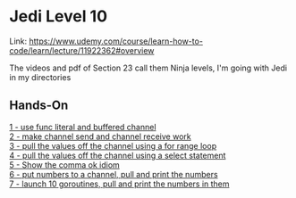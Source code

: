 # Jedi Level 10

Link: https://www.udemy.com/course/learn-how-to-code/learn/lecture/11922362#overview

The videos and pdf of Section 23 call them  Ninja levels, I'm going with Jedi in my directories

## Hands-On
[1 - use func literal and buffered channel](https://github.com/ryanclove/LearningGoProgramming/blob/master/Exercises/Jedi%20Level%2010/Hands-On%201/main.go)  
[2 - make channel send and channel receive work](https://github.com/ryanclove/LearningGoProgramming/blob/master/Exercises/Jedi%20Level%2010/Hands-On%202/main.go)  
[3 -  pull the values off the channel using a for range loop](https://github.com/ryanclove/LearningGoProgramming/blob/master/Exercises/Jedi%20Level%2010/Hands-On%203/main.go)  
[4 - pull the values off the channel using a select statement](https://github.com/ryanclove/LearningGoProgramming/blob/master/Exercises/Jedi%20Level%2010/Hands-On%204/main.go)  
[5 - Show the comma ok idiom](https://github.com/ryanclove/LearningGoProgramming/blob/master/Exercises/Jedi%20Level%2010/Hands-On%205/main.go)  
[6 - put numbers to a channel, pull and print the numbers](https://github.com/ryanclove/LearningGoProgramming/blob/master/Exercises/Jedi%20Level%2010/Hands-On%206/main.go)  
[7 - launch 10 goroutines, pull and print the numbers in them](https://github.com/ryanclove/LearningGoProgramming/blob/master/Exercises/Jedi%20Level%2010/Hands-On%207/main.go)